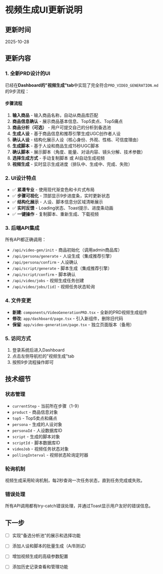 # 视频生成UI更新说明

## 更新时间
2025-10-28

## 更新内容

### 1. 全新PRD设计的UI
已经在**Dashboard的"视频生成"tab**中实现了完全符合`PRD_VIDEO_GENERATION.md`的9步流程：

#### 步骤流程
1. **输入商品** - 输入商品名称，自动从商品库匹配
2. **商品信息确认** - 展示商品基本信息、Top5卖点、Top5痛点
3. **商品分析（可选）** - 用户可提交自己的分析到备选池
4. **生成人设** - 基于商品信息和推荐引擎生成UGC创作者人设
5. **确认人设** - 结构化展示人设（核心身份、外观、性格、可信度理由）
6. **生成脚本** - 基于人设和商品生成15秒UGC脚本
7. **确认脚本** - 展示脚本（角度、能量、对话内容、镜头分解、技术参数）
8. **选择生成方式** - 手动复制脚本 或 AI自动生成视频
9. **视频生成** - 实时显示生成进度（排队中、生成中、完成、失败）

### 2. UI设计特点
- ✅ **紧凑专业** - 使用现代渐变色和卡片式布局
- ✅ **步骤可视化** - 顶部显示9步进度条，实时更新状态
- ✅ **结构化展示** - 人设、脚本信息分区域清晰展示
- ✅ **实时反馈** - Loading状态、Toast提示、进度条动画
- ✅ **一键操作** - 复制脚本、重新生成、下载视频

### 3. 后端API集成
所有API都正确调用：
- `/api/video-gen/init` - 商品初始化（调用admin商品库）
- `/api/persona/generate` - 人设生成（集成推荐引擎）
- `/api/persona/confirm` - 人设确认
- `/api/script/generate` - 脚本生成（集成推荐引擎）
- `/api/script/confirm` - 脚本确认
- `/api/video/jobs` - 视频生成任务创建
- `/api/video/jobs/[id]` - 视频任务状态轮询

### 4. 文件变更
- **新建**: `components/VideoGenerationPRD.tsx` - 全新的PRD视频生成组件
- **修改**: `app/dashboard/page.tsx` - 引入新组件，删除旧代码
- **保留**: `app/video-generation/page.tsx` - 独立页面版本（备用）

### 5. 访问方式
1. 登录系统后进入Dashboard
2. 点击左侧导航栏的"视频生成"tab
3. 按照9步流程操作即可

## 技术细节

### 状态管理
- `currentStep` - 当前所在步骤（1-9）
- `product` - 商品信息对象
- `top5` - Top5卖点和痛点
- `persona` - 生成的人设对象
- `personaId` - 人设数据库ID
- `script` - 生成的脚本对象
- `scriptId` - 脚本数据库ID
- `videoJob` - 视频任务状态对象
- `pollingInterval` - 视频状态轮询定时器

### 轮询机制
视频生成采用轮询机制，每2秒查询一次任务状态，直到任务完成或失败。

### 错误处理
所有API调用都有try-catch错误处理，并通过Toast显示用户友好的错误信息。

## 下一步
- [ ] 实现"备选分析池"的展示和选择功能
- [ ] 添加人设和脚本的批量生成（A/B测试）
- [ ] 增加视频生成的高级参数配置
- [ ] 添加历史记录查看和管理功能

